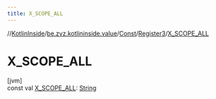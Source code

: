 ```yaml
---
title: X_SCOPE_ALL
---
```

//[KotlinInside](../../../../index.html)/[be.zvz.kotlininside.value](../../index.html)/[Const](../index.html)/[Register3](index.html)/[X_SCOPE_ALL](-x_-s-c-o-p-e_-a-l-l.html)



# X_SCOPE_ALL



[jvm]\
const val [X_SCOPE_ALL](-x_-s-c-o-p-e_-a-l-l.html): [String](https://kotlinlang.org/api/latest/jvm/stdlib/kotlin/-string/index.html)




